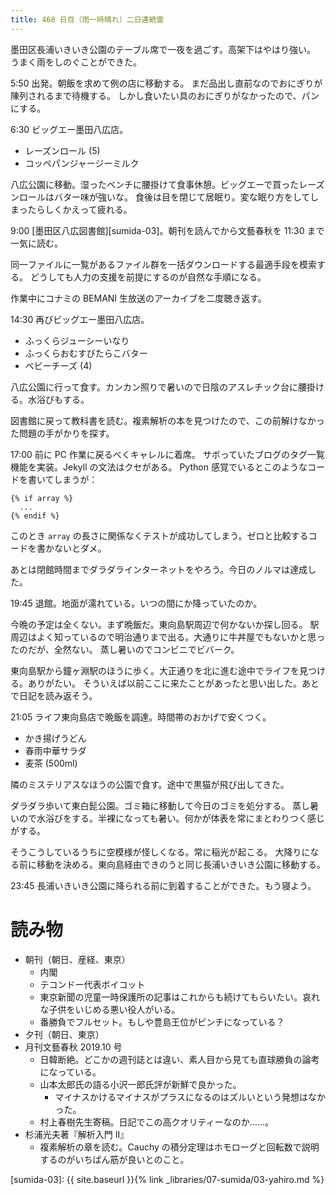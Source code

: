 ```yaml
---
title: 468 日目（雨一時晴れ）二日連続雷
---
```


墨田区長浦いきいき公園のテーブル席で一夜を過ごす。高架下はやはり強い。
うまく雨をしのぐことができた。

5:50 出発。朝飯を求めて例の店に移動する。
まだ品出し直前なのでおにぎりが陳列されるまで待機する。
しかし食いたい具のおにぎりがなかったので、パンにする。

6:30 ビッグエー墨田八広店。
* レーズンロール (5)
* コッペパンジャージーミルク

八広公園に移動。湿ったベンチに腰掛けて食事休憩。ビッグエーで買ったレーズンロールはバター味が強いな。
食後は目を閉じて居眠り。変な眠り方をしてしまったらしくかえって疲れる。

9:00 [墨田区八広図書館][sumida-03]。朝刊を読んでから文藝春秋を 11:30 まで一気に読む。

同一ファイルに一覧があるファイル群を一括ダウンロードする最適手段を模索する。
どうしても人力の支援を前提にするのが自然な手順になる。

作業中にコナミの BEMANI 生放送のアーカイブを二度聴き返す。

14:30 再びビッグエー墨田八広店。
* ふっくらジューシーいなり
* ふっくらおむすびたらこバター
* ベビーチーズ (4)

八広公園に行って食す。カンカン照りで暑いので日陰のアスレチック台に腰掛ける。水浴びもする。

図書館に戻って教科書を読む。複素解析の本を見つけたので、この前解けなかった問題の手がかりを探す。

17:00 前に PC 作業に戻るべくキャレルに着席。
サボっていたブログのタグ一覧機能を実装。Jekyll の文法はクセがある。
Python 感覚でいるとこのようなコードを書いてしまうが：

```jekyll
{% if array %}
  ...
{% endif %}
```

このとき ``array`` の長さに関係なくテストが成功してしまう。ゼロと比較するコードを書かないとダメ。

あとは閉館時間までダラダラインターネットをやろう。今日のノルマは達成した。

19:45 退館。地面が濡れている。いつの間にか降っていたのか。

今晩の予定は全くない。まず晩飯だ。東向島駅周辺で何かないか探し回る。
駅周辺はよく知っているので明治通りまで出る。大通りに牛丼屋でもないかと思ったのだが、全然ない。
蒸し暑いのでコンビニでビバーク。

東向島駅から鐘ヶ淵駅のほうに歩く。大正通りを北に進む途中でライフを見つける。ありがたい。
そういえば以前ここに来たことがあったと思い出した。あとで日記を読み返そう。

21:05 ライフ東向島店で晩飯を調達。時間帯のおかげで安くつく。
* かき揚げうどん
* 春雨中華サラダ
* 麦茶 (500ml)

隣のミステリアスなほうの公園で食す。途中で黒猫が飛び出してきた。

ダラダラ歩いて東白髭公園。ゴミ箱に移動して今日のゴミを処分する。
蒸し暑いので水浴びをする。半裸になっても暑い。何かが体表を常にまとわりつく感じがする。

そうこうしているうちに空模様が怪しくなる。常に稲光が起こる。
大降りになる前に移動を決める。東向島経由できのうと同じ長浦いきいき公園に移動する。

23:45 長浦いきいき公園に降られる前に到着することができた。もう寝よう。

# 読み物

* 朝刊（朝日、産経、東京）
  * 内閣
  * テコンドー代表ボイコット
  * 東京新聞の児童一時保護所の記事はこれからも続けてもらいたい。哀れな子供をいじめる悪い役人がいる。
  * 番勝負でフルセット。もしや豊島王位がピンチになっている？
* 夕刊（朝日、東京）
* 月刊文藝春秋 2019.10 号
  * 日韓断絶。どこかの週刊誌とは違い、素人目から見ても直球勝負の論考になっている。
  * 山本太郎氏の語る小沢一郎氏評が新鮮で良かった。
    * マイナスかけるマイナスがプラスになるのはズルいという発想はなかった。
  * 村上春樹先生寄稿。日記でこの高クオリティーなのか……。
* 杉浦光夫著『解析入門 II』
  * 複素解析の章を読む。Cauchy の積分定理はホモローグと回転数で説明するのがいちばん筋が良いとのこと。

[sumida-03]: {{ site.baseurl }}{% link _libraries/07-sumida/03-yahiro.md %}
